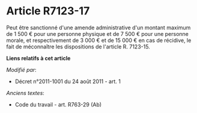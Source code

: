# Article R7123-17

Peut être sanctionné d'une amende administrative d'un montant maximum de 1 500 € pour une personne physique et de 7 500 €
pour une personne morale, et respectivement de 3 000 € et de 15 000 € en cas de récidive, le fait de méconnaître les
dispositions de l'article R. 7123-15.

**Liens relatifs à cet article**

_Modifié par_:

  - Décret n°2011-1001 du 24 août 2011 - art. 1

_Anciens textes_:

  - Code du travail - art. R763-29 (Ab)
